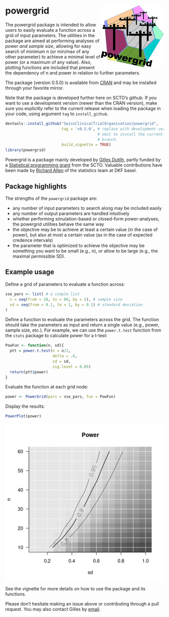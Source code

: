 
<!-- README.md is generated from README.Rmd. Please edit that file -->

# powergrid <img src='man/figures/powergrid_color_floor.png' align="right" width="200">

The powergrid package is intended to allow users to easily evaluate a
function across a grid of input parameters. The utilities in the package
are aimed at performing analyses of *power and sample size*, allowing
for easy search of minimum n (or min/max of any other parameter) to
achieve a minimal level of power (or a maximum of any value). Also,
plotting functions are included that present the dependency of n and
power in relation to further parameters.

The package (version 0.5.0) is available from
[CRAN](https://CRAN.R-project.org/package=powergrid) and may be
installed through your favorite mirror.

Note that the package is developed further here on SCTO’s github. If you
want to use a development version (newer than the CRAN version), make
sure you explicitly refer to the current release when loading the
package in your code, using argument `tag` to `install_github`.

``` r
devtools::install_github("SwissClinicalTrialOrganisation/powergrid",
                         tag = 'v0.5.0', # replace with development version, or
                                         # omit to install the current main
                                         # branch.
                         build_vignette = TRUE)
library(powergrid)
```

Powergrid is a package mainly developed by [Gilles
Dutilh](https://www.gillesdutilh.com/statistics/), partly funded by a
[Statistical programming
grant](https://www.sctoplatforms.ch/en/scto-platforms/statistics-methodology-5.html)
from the SCTO. Valuable contributions have been made by [Richard
Allen](https://dkf.unibas.ch/de/team-data-analysis-statistik/) of the
statistics team at DKF basel.

## Package highlights

The strengths of the `powergrid` package are:

- any number of input parameters to search along may be included easily
- any number of output parameters are handled intuitively
- whether performing simulation-based or closed-form power-analyses, the
  powergrid utilities behave the same way
- the objective may be to achieve at least a certain value (in the case
  of power), but also at most a certain value (as in the case of
  expected credence intervals)
- the parameter that is optimized to achieve the objective may be
  something you want to be small (e.g., n), or allow to be large (e.g.,
  the maximal permissible SD).

## Example usage

Define a grid of parameters to evaluate a function across:

``` r
sse_pars <- list( # a simple list
  n = seq(from = 10, to = 60, by = 5), # sample size
  sd = seq(from = 0.1, to = 1, by = 0.1) # standard deviation
)
```

Define a function to evaluate the parameters across the grid. The
function should take the parameters as input and return a single value
(e.g., power, sample size, etc.). For example, we can use the
`power.t.test` function from the `stats` package to calculate power for
a t-test:

``` r
PowFun <- function(n, sd){
  ptt = power.t.test(n = n/2,
                     delta = .6,
                     sd = sd,
                     sig.level = 0.05)
  return(ptt$power)
}
```

Evaluate the function at each grid node:

``` r
power <- PowerGrid(pars = sse_pars, fun = PowFun)
```

Display the results:

``` r
PowerPlot(power)
```

<img src="man/figures/readmeplot-1.png" style="display: block; margin: auto;" />

See the vignette for more details on how to use the package and its
functions.

Please don’t hesitate making an issue above or contributing through a
pull request. You may also contact Gilles by
[email](mailto:info@gillesdutilh.com).

